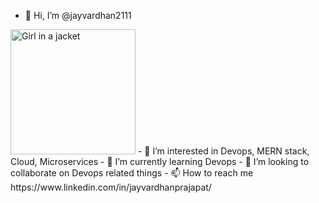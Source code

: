 - 👋 Hi, I’m @jayvardhan2111
 <img src="https://media.giphy.com/media/qgQUggAC3Pfv687qPC/giphy.gif" alt="Girl in a jacket" width="200" height="200">
- 👀 I’m interested in Devops, MERN stack, Cloud, Microservices
- 🌱 I’m currently learning Devops
- 💞️ I’m looking to collaborate on Devops related things
- 📫 How to reach me https://www.linkedin.com/in/jayvardhanprajapat/

<!---
jayvardhan2111/jayvardhan2111 is a ✨ special ✨ repository because its `README.md` (this file) appears on your GitHub profile.
You can click the Preview link to take a look at your changes.
--->
